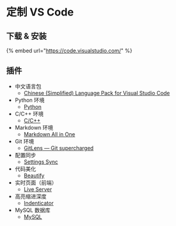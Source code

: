 # 定制 VS Code

## 下载 & 安装

{% embed url="https://code.visualstudio.com/" %}

## 插件

* 中文语言包
  * [Chinese \(Simplified\) Language Pack for Visual Studio Code](https://marketplace.visualstudio.com/items?itemName=MS-CEINTL.vscode-language-pack-zh-hans)
* Python 环境
  * [Python](https://marketplace.visualstudio.com/items?itemName=ms-python.python)
* C/C++ 环境
  * [C/C++](https://marketplace.visualstudio.com/items?itemName=ms-vscode.cpptools)
* Markdown 环境
  * [Markdown All in One](https://marketplace.visualstudio.com/items?itemName=yzhang.markdown-all-in-one)
* Git 环境
  * [GitLens — Git supercharged](https://marketplace.visualstudio.com/items?itemName=eamodio.gitlens)
* 配置同步
  * [Settings Sync](https://marketplace.visualstudio.com/items?itemName=Shan.code-settings-sync)
* 代码美化
  * [Beautify](https://marketplace.visualstudio.com/items?itemName=HookyQR.beautify)
* 实时页面（前端）
  * [Live Server](https://marketplace.visualstudio.com/items?itemName=ritwickdey.LiveServer)
* 高亮缩进深度
  * [Indenticator](https://marketplace.visualstudio.com/items?itemName=SirTori.indenticator)
* MySQL 数据库
  * [MySQL](https://marketplace.visualstudio.com/items?itemName=formulahendry.vscode-mysql)




